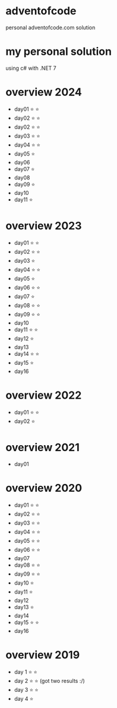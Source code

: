 # adventofcode
personal adventofcode.com solution

# my personal solution 
using c# with .NET 7

# overview 2024
- day01 :star: :star:
- day02 :star: :star:
- day02 :star: :star:
- day03 :star: :star:
- day04 :star: :star:
- day05 :star:
- day06
- day07 :star:
- day08
- day09 :star:
- day10
- day11 :star:

# overview 2023
- day01 :star: :star:
- day02 :star: :star:
- day03 :star:
- day04 :star: :star:
- day05 :star:
- day06 :star: :star:
- day07 :star:
- day08 :star: :star:
- day09 :star: :star:
- day10 
- day11 :star: :star:
- day12 :star:
- day13
- day14 :star: :star:
- day15 :star:
- day16

# overview 2022
- day01 :star: :star:
- day02 :star: 

# overview 2021
- day01

# overview 2020
- day01 :star: :star:
- day02 :star: :star:
- day03 :star: :star:
- day04 :star: :star:
- day05 :star: :star:
- day06 :star: :star:
- day07 
- day08 :star: :star:
- day09 :star: :star:
- day10 :star:
- day11 :star:
- day12
- day13 :star:
- day14
- day15 :star: :star:
- day16

# overview 2019
- day 1 :star: :star:
- day 2 :star: :star: (got two results :/)
- day 3 :star: :star: 
- day 4 :star:
